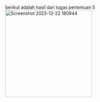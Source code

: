 berikut adalah hasil dari tugas pertemuan 5
<img width="276" alt="Screenshot 2023-12-22 180944" src="https://github.com/andreezaEza/pertemuan5/assets/146609210/55f37614-b97d-4362-bfd0-fe1187510a28">
